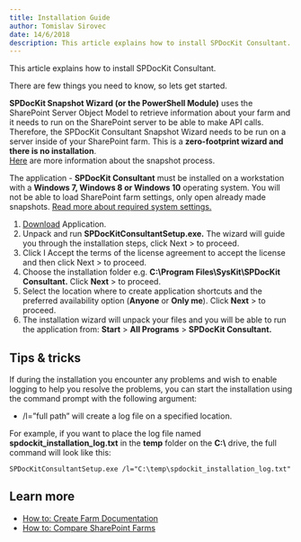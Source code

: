 ```yaml
---
title: Installation Guide
author: Tomislav Sirovec      
date: 14/6/2018  
description: This article explains how to install SPDocKit Consultant.
---
```

This article explains how to install SPDocKit Consultant.

There are few things you need to know, so lets get started.  

__SPDocKit Snapshot Wizard (or the PowerShell Module)__ uses the SharePoint Server Object Model to retrieve information about your farm and it needs to run on the SharePoint server to be able to make API calls. Therefore, the SPDocKit Consultant Snapshot Wizard needs to be run on a server inside of your SharePoint farm. This is a __zero-footprint wizard and there is no installation__.  
[Here](#internal/how-to/create-snapshot) are more information about the snapshot process. 

The application - __SPDocKit Consultant__ must be installed on a workstation with a __Windows 7, Windows 8 or Windows 10__ operating system. You will not be able to load SharePoint farm settings, only open already made snapshots. [Read more about required system settings.](#internal/requirements/system-requirements/)

1. [Download](https://www.syskit.com/products/spdockit/download/) Application.
1. Unpack and run __SPDocKitConsultantSetup.exe.__ The wizard will guide you through the installation steps, click Next > to proceed.
1. Click I Accept the terms of the license agreement to accept the license and then click Next > to proceed.
1. Choose the installation folder e.g. __C:\Program Files\SysKit\SPDocKit Consultant.__ Click __Next__ > to proceed.
1. Select the location where to create application shortcuts and the preferred availability option (__Anyone__ or __Only me__). Click __Next__ > to proceed.
1. The installation wizard will unpack your files and you will be able to run the application from: __Start__ > __All Programs__ > __SPDocKit Consultant.__

## Tips & tricks
If during the installation you encounter any problems and wish to enable logging to help you resolve the problems, you can start the installation using the command prompt with the following argument:
* /l=”full path” will create a log file on a specified location.

For example, if you want to place the log file named __spdockit_installation_log.txt__ in the __temp__ folder on the __C:\\__ drive, the full command will look like this:

`SPDocKitConsultantSetup.exe /l="C:\temp\spdockit_installation_log.txt"`

## Learn more
* [How to: Create Farm Documentation](#internal/how-to/farm-documentation/create-farm-documentation/)
* [How to: Compare SharePoint Farms](#internal/how-to/compare-wizard/compare-sharepoint-farms/)
